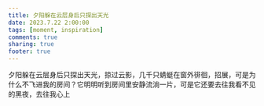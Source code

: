 ```yaml
---
title: 夕阳躲在云层身后只探出天光
date: 2023.7.22 2:00:00
tags: [moment, inspiration]
comments: true
sharing: true
footer: true
---
```

夕阳躲在云层身后只探出天光，掠过云影，几千只蜻蜓在窗外徘徊，招展，可是为什么不飞进我的房间？它明明听到房间里安静流淌一片，可是它还要去往我看不见的黑夜，去往我心上

